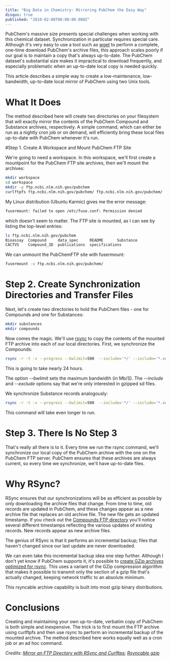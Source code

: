 ```yaml
---
title: "Big Data in Chemistry: Mirroring PubChem the Easy Way"
disqus: true
published: "2010-02-08T00:00:00.000Z"
---
```


PubChem's massive size presents special challenges when working with this chemical dataset. Synchronization in particular requires special care. Although it's very easy to use a tool such as [wget](http://www.gnu.org/software/wget/) to perform a complete, one-time download PubChem's archive files, this approach scales poorly if our goal is to maintain a copy that's always up-to-date. The PubChem dataset's substantial size makes it impractical to download frequently, and especially problematic when an up-to-date local copy is needed quickly.

This article describes a simple way to create a low-maintenance, low-bandwidth, up-to-date local mirror of PubChem using two Unix tools.

# What It Does

The method described here will create two directories on your filesystem that will exactly mirror the contents of the PubChem Compound and Substance archives, respectively. A simple command, which can either be run as a nightly cron job or on demand, will efficiently bring these local files up-to-date with PubChem whenever it's run.

#Step 1. Create A Workspace and Mount PubChem FTP Site

We're going to need a workspace. In this workspace, we'll first create a mountpoint for the PubChem FTP site archives, then we'll mount the archives:

```bash
mkdir workspace
cd workspace
mkdir -p ftp.ncbi.nlm.nih.gov/pubchem
curlftpfs ftp.ncbi.nlm.nih.gov/pubchem/ ftp.ncbi.nlm.nih.gov/pubchem/
```

My Linux distribution (Ubuntu Karmic) gives me the error message:

```bash
fusermount: failed to open /etc/fuse.conf: Permission denied
```

which doesn't seem to matter. The FTP site is mounted, as I can see by listing the top-level entries:

```bash
ls ftp.ncbi.nlm.nih.gov/pubchem
Bioassay  Compound     data_spec     README	     Substance
CACTVS	  Compound_3D  publications  specifications
```

We can unmount the PubChemFTP site with fusermount:

```bash
fusermount -u ftp.ncbi.nlm.nih.gov/pubchem/
```

# Step 2. Create Synchronization Directories and Transfer Files

Next, let's create two directories to hold the PubChem files - one for Compounds and one for Substances:

```bash
mkdir substances
mkdir compounds
```

Now comes the magic. We'll use [rsync](http://samba.anu.edu.au/rsync/) to copy the contents of the mounted FTP archive into each of our local directories. First, we synchronize the Compounds:

```bash
rsync -r -t -v --progress --bwlimit=500  --include='*/' --include='*.sdf.gz' --exclude='*' ftp.ncbi.nlm.nih.gov/pubchem/Compound/CURRENT-Full/SDF/ compounds
```

This is going to take nearly 24 hours.

The option *--bwlimit* sets the maximum bandwidth (in Mb/S). The *--include* and *--exclude* options say that we're only interested in gzipped sd files.

We synchronize Substance records analogously:

```bash
rsync -r -t -v --progress --bwlimit=500  --include='*/' --include='*.sdf.gz' --exclude='*' ftp.ncbi.nlm.nih.gov/pubchem/Substance/CURRENT-Full/SDF/ substances
```

This command will take even longer to run.

# Step 3. There Is No Step 3

That's really all there is to it. Every time we run the rsync command, we'll synchronize our local copy of the PubChem archive with the one on the PubChem FTP server. PubChem ensures that these archives are always current, so every time we synchronize, we'll have up-to-date files.

# Why RSync?

RSync ensures that our synchronizations will be as efficient as possible by only downloading the archive files that change. From time to time, old records are updated in PubChem, and these changes appear as a new archive file that replaces an old archive file. The new file gets an updated timestamp. If you check out the [Compounds FTP directory](ftp://ftp.ncbi.nlm.nih.gov/pubchem/Compound/CURRENT-Full/SDF/) you'll notice several different timestamps reflecting the various updates of existing records. New records appear as new archive files.

The genius of RSync is that it performs an incremental backup; files that haven't changed since our last update are never downloaded.

We can even take this incremental backup idea one step further. Although I don't yet know if PubChem supports it, it's possible to [create GZip archives optimized for rsync](http://beeznest.wordpress.com/2005/02/03/rsyncable-gzip/). This uses a variant of the GZip compression algorithm that makes it possible to transmit only the section of a gzip file that's actually changed, keeping network traffic to an absolute minimum.

This rsyncable archive capability is built into most gzip binary distributions.

# Conclusions

Creating and maintaining your own up-to-date, verbatim copy of PubChem is both simple and inexpensive. The trick is to first mount the FTP archive using curlftpfs and then use rsync to perform an incremental backup of the mounted archive. The method described here works equally well as a cron job or an ad hoc command.

*Credits: [Mirror an FTP Directory with RSync and Curlftps](http://www.wikihow.com/Mirror-an-FTP-Directory-With-Rsync-and-Curlftpfs); [Rsyncable gzip](http://beeznest.wordpress.com/2005/02/03/rsyncable-gzip/)*